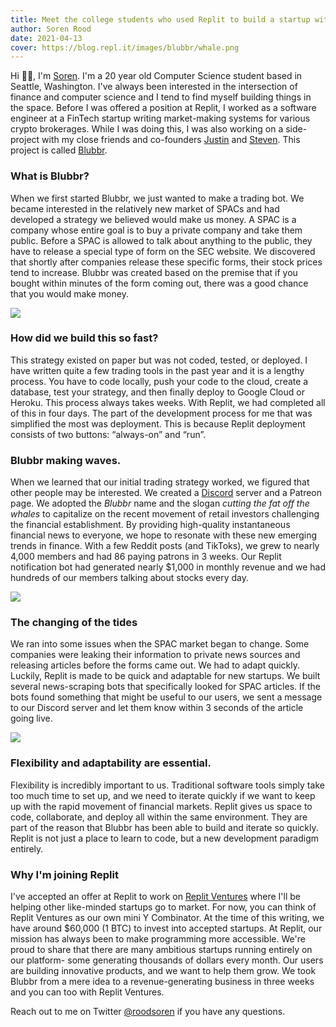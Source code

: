 ```yaml
---
title: Meet the college students who used Replit to build a startup with $1,000 in monthly revenue in 3 weeks
author: Soren Rood
date: 2021-04-13
cover: https://blog.repl.it/images/blubbr/whale.png
---
```


Hi 👋🏻, I'm [Soren](https://twitter.com/roodsoren). I'm a 20 year old Computer Science student based in Seattle, Washington. I've always been interested in the intersection of finance and computer science and I tend to find myself building things in the space. Before I was offered a position at Replit, I worked as a software engineer at a FinTech startup writing market-making systems for various crypto brokerages. While I was doing this, I was also working on a side-project with my close friends and co-founders [Justin](https://twitter.com/Justin_A_Shaw) and [Steven](https://twitter.com/stevenkotansky). This project is called [Blubbr](https://blubbr.io).

### What is Blubbr?
When we first started Blubbr, we just wanted to make a trading bot. We became interested in the relatively new market of SPACs and had developed a strategy we believed would make us money. A SPAC is a company whose entire goal is to buy a private company and take them public. Before a SPAC is allowed to talk about anything to the public, they have to release a special type of form on the SEC website. We discovered that shortly after companies release these specific forms, their stock prices tend to increase. Blubbr was created based on the premise that if you bought within minutes of the form coming out, there was a good chance that you would make money.

![](https://blog.repl.it/images/blubbr/text1.png)

### How did we build this so fast?
This strategy existed on paper but was not coded, tested, or deployed. I have written quite a few trading tools in the past year and it is a lengthy process. You have to code locally, push your code to the cloud, create a database, test your strategy, and then finally deploy to Google Cloud or Heroku. This process always takes weeks. With Replit, we had completed all of this in four days. The part of the development process for me that was simplified the most was deployment. This is because Replit deployment consists of two buttons: “always-on” and “run”.

### Blubbr making waves.
When we learned that our initial trading strategy worked, we figured that other people may be interested. We created a [Discord](https://www.blubbr.io/discord) server and a Patreon page. We adopted the _Blubbr_ name and the slogan _cutting the fat off the whales_ to capitalize on the recent movement of retail investors challenging the financial establishment. By providing high-quality instantaneous financial news to everyone, we hope to resonate with these new emerging trends in finance. With a few Reddit posts (and TikToks), we grew to nearly 4,000 members and had 86 paying patrons in 3 weeks. Our Replit notification bot had generated nearly $1,000 in monthly revenue and we had hundreds of our members talking about stocks every day. 

![](https://blog.repl.it/images/blubbr/trends1.png)

### The changing of the tides
We ran into some issues when the SPAC market began to change. Some companies were leaking their information to private news sources and releasing articles before the forms came out. We had to adapt quickly. Luckily, Replit is made to be quick and adaptable for new startups. We built several news-scraping bots that specifically looked for SPAC articles. If the bots found something that might be useful to our users, we sent a message to our Discord server and let them know within 3 seconds of the article going live. 

![](https://blog.repl.it/images/blubbr/discord1.png)

### Flexibility and adaptability are essential.
Flexibility is incredibly important to us. Traditional software tools simply take too much time to set up, and we need to iterate quickly if we want to keep up with the rapid movement of financial markets. Replit gives us space to code, collaborate, and deploy all within the same environment. They are part of the reason that Blubbr has been able to build and iterate so quickly. Replit is not just a place to learn to code, but a new development paradigm entirely.

### Why I'm joining Replit

I've accepted an offer at Replit to work on [Replit Ventures](https://blog.replit.com/ventures) where I'll be helping other like-minded startups go to market. For now, you can think of Replit Ventures as our own mini Y Combinator. At the time of this writing, we have around $60,000 (1 BTC) to invest into accepted startups. At Replit, our mission has always been to make programming more accessible. We're proud to share that there are many ambitious startups running entirely on our platform- some generating thousands of dollars every month. Our users are building innovative products, and we want to help them grow. We took Blubbr from a mere idea to a revenue-generating business in three weeks and you can too with Replit Ventures.

Reach out to me on Twitter [@roodsoren](https://twitter.com/roodsoren) if you have any questions.